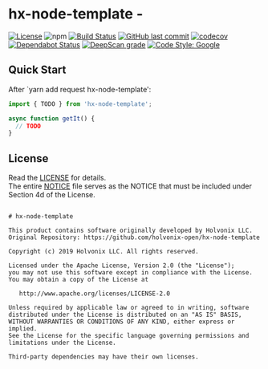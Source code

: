 # hx-node-template - 

[![License](https://img.shields.io/badge/License-Apache%202.0-blue.svg)](./LICENSE) ![npm](https://img.shields.io/npm/v/hx-node-template.svg) [![Build Status](https://travis-ci.com/holvonix-open/hx-node-template.svg?branch=master)](https://travis-ci.com/holvonix-open/hx-node-template) [![GitHub last commit](https://img.shields.io/github/last-commit/holvonix-open/hx-node-template.svg)](https://github.com/holvonix-open/hx-node-template/commits) [![codecov](https://codecov.io/gh/holvonix-open/hx-node-template/branch/master/graph/badge.svg)](https://codecov.io/gh/holvonix-open/hx-node-template) [![Dependabot Status](https://api.dependabot.com/badges/status?host=github&repo=holvonix-open/hx-node-template)](https://dependabot.com) [![DeepScan grade](https://deepscan.io/api/teams/XX/projects/YY/branches/ZZ/badge/grade.svg)](https://deepscan.io/dashboard#view=project&tid=XX&pid=YY&bid=ZZ) [![Code Style: Google](https://img.shields.io/badge/code%20style-google-blueviolet.svg)](https://github.com/google/gts)


## Quick Start

After `yarn add request hx-node-template':

````typescript
import { TODO } from 'hx-node-template';

async function getIt() {
  // TODO
}
````


## License

Read the [LICENSE](LICENSE) for details.  
The entire [NOTICE](NOTICE) file serves as the NOTICE that must be included under
Section 4d of the License.

````

# hx-node-template

This product contains software originally developed by Holvonix LLC.
Original Repository: https://github.com/holvonix-open/hx-node-template

Copyright (c) 2019 Holvonix LLC. All rights reserved.

Licensed under the Apache License, Version 2.0 (the "License");
you may not use this software except in compliance with the License.
You may obtain a copy of the License at

   http://www.apache.org/licenses/LICENSE-2.0

Unless required by applicable law or agreed to in writing, software
distributed under the License is distributed on an "AS IS" BASIS,
WITHOUT WARRANTIES OR CONDITIONS OF ANY KIND, either express or implied.
See the License for the specific language governing permissions and
limitations under the License.

Third-party dependencies may have their own licenses.

````
